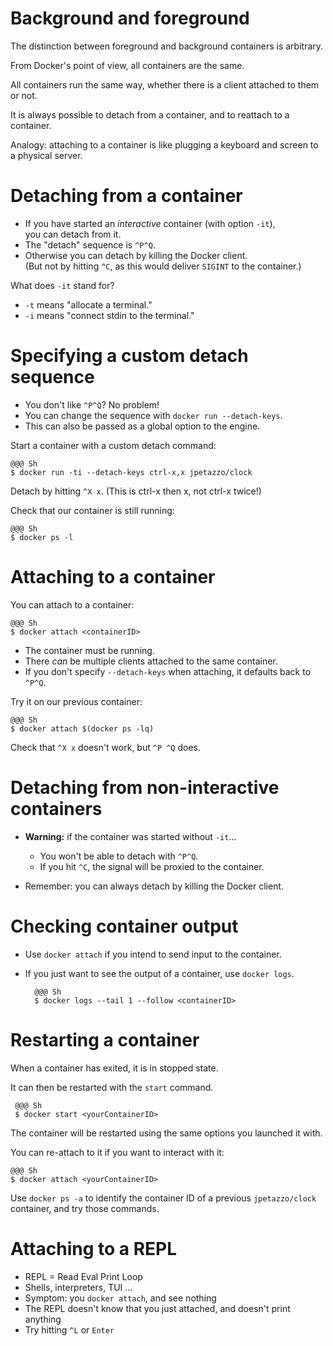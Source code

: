 <!SLIDE>
# Background and foreground

The distinction between foreground and background containers is arbitrary.

From Docker's point of view, all containers are the same.

All containers run the same way, whether there is a client attached to them or not.

It is always possible to detach from a container, and to reattach to a container.

Analogy: attaching to a container is like plugging a keyboard and screen to a physical server.

<!SLIDE>
# Detaching from a container

* If you have started an *interactive* container (with option `-it`),
  <br/>you can detach from it.
* The "detach" sequence is `^P^Q`.
* Otherwise you can detach by killing the Docker client.
  <br/>(But not by hitting `^C`, as this would deliver `SIGINT`
  to the container.)

What does `-it` stand for?

* `-t` means "allocate a terminal."
* `-i` means "connect stdin to the terminal."

<!SLIDE printonly>
# Specifying a custom detach sequence

* You don't like `^P^Q`? No problem!
* You can change the sequence with `docker run --detach-keys`.
* This can also be passed as a global option to the engine.

Start a container with a custom detach command:

    @@@ Sh
    $ docker run -ti --detach-keys ctrl-x,x jpetazzo/clock

Detach by hitting `^X x`. (This is ctrl-x then x, not ctrl-x twice!)

Check that our container is still running:

    @@@ Sh
    $ docker ps -l

<!SLIDE printonly>
# Attaching to a container

You can attach to a container:

    @@@ Sh
    $ docker attach <containerID>

* The container must be running.
* There *can* be multiple clients attached to the same container.
* If you don't specify `--detach-keys` when attaching, it defaults back to `^P^Q`.

Try it on our previous container:

    @@@ Sh
    $ docker attach $(docker ps -lq)

Check that `^X x` doesn't work, but `^P ^Q` does.

<!SLIDE>
# Detaching from non-interactive containers

* **Warning:** if the container was started without `-it`...

  * You won't be able to detach with `^P^Q`.
  * If you hit `^C`, the signal will be proxied to the container.

* Remember: you can always detach by killing the Docker client.

<!SLIDE>
# Checking container output

* Use `docker attach` if you intend to send input to the container.
* If you just want to see the output of a container, use `docker logs`.

        @@@ Sh
        $ docker logs --tail 1 --follow <containerID>

<!SLIDE>
# Restarting a container

When a container has exited, it is in stopped state.

It can then be restarted with the `start` command.

     @@@ Sh
     $ docker start <yourContainerID>

The container will be restarted using the same options you launched it
with.

You can re-attach to it if you want to interact with it:

    @@@ Sh
    $ docker attach <yourContainerID>

Use `docker ps -a` to identify the container ID of a previous `jpetazzo/clock` container,
and try those commands.

<!SLIDE>
# Attaching to a REPL

* REPL = Read Eval Print Loop
* Shells, interpreters, TUI ...
* Symptom: you `docker attach`, and see nothing
* The REPL doesn't know that you just attached, and doesn't print anything
* Try hitting `^L` or `Enter`

